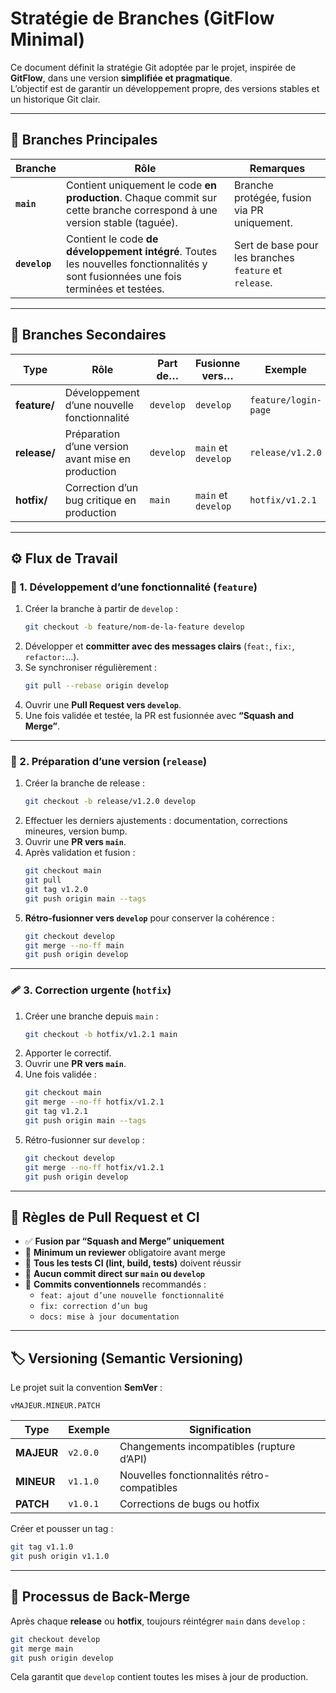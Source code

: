 # Stratégie de Branches (GitFlow Minimal)

Ce document définit la stratégie Git adoptée par le projet, inspirée de **GitFlow**, dans une version **simplifiée et pragmatique**.  
L’objectif est de garantir un développement propre, des versions stables et un historique Git clair.

---

## 🌳 Branches Principales

| Branche | Rôle | Remarques |
|----------|------|-----------|
| **`main`** | Contient uniquement le code **en production**. Chaque commit sur cette branche correspond à une version stable (taguée). | Branche protégée, fusion via PR uniquement. |
| **`develop`** | Contient le code **de développement intégré**. Toutes les nouvelles fonctionnalités y sont fusionnées une fois terminées et testées. | Sert de base pour les branches `feature` et `release`. |

---

## 🌿 Branches Secondaires

| Type | Rôle | Part de… | Fusionne vers… | Exemple |
|------|------|-----------|----------------|----------|
| **feature/** | Développement d’une nouvelle fonctionnalité | `develop` | `develop` | `feature/login-page` |
| **release/** | Préparation d’une version avant mise en production | `develop` | `main` et `develop` | `release/v1.2.0` |
| **hotfix/** | Correction d’un bug critique en production | `main` | `main` et `develop` | `hotfix/v1.2.1` |

---

## ⚙️ Flux de Travail

### 🧩 1. Développement d’une fonctionnalité (`feature`)

1. Créer la branche à partir de `develop` :
   ```bash
   git checkout -b feature/nom-de-la-feature develop
   ```
2. Développer et **committer avec des messages clairs** (`feat:`, `fix:`, `refactor:`…).
3. Se synchroniser régulièrement :
   ```bash
   git pull --rebase origin develop
   ```
4. Ouvrir une **Pull Request vers `develop`**.
5. Une fois validée et testée, la PR est fusionnée avec **“Squash and Merge”**.

---

### 🚀 2. Préparation d’une version (`release`)

1. Créer la branche de release :
   ```bash
   git checkout -b release/v1.2.0 develop
   ```
2. Effectuer les derniers ajustements : documentation, corrections mineures, version bump.
3. Ouvrir une **PR vers `main`**.
4. Après validation et fusion :
   ```bash
   git checkout main
   git pull
   git tag v1.2.0
   git push origin main --tags
   ```
5. **Rétro-fusionner vers `develop`** pour conserver la cohérence :
   ```bash
   git checkout develop
   git merge --no-ff main
   git push origin develop
   ```

---

### 🩹 3. Correction urgente (`hotfix`)

1. Créer une branche depuis `main` :
   ```bash
   git checkout -b hotfix/v1.2.1 main
   ```
2. Apporter le correctif.
3. Ouvrir une **PR vers `main`**.
4. Une fois validée :
   ```bash
   git checkout main
   git merge --no-ff hotfix/v1.2.1
   git tag v1.2.1
   git push origin main --tags
   ```
5. Rétro-fusionner sur `develop` :
   ```bash
   git checkout develop
   git merge --no-ff hotfix/v1.2.1
   git push origin develop
   ```

---

## 🧱 Règles de Pull Request et CI

* ✅ **Fusion par “Squash and Merge” uniquement**  
* 👀 **Minimum un reviewer** obligatoire avant merge  
* 🧪 **Tous les tests CI (lint, build, tests)** doivent réussir  
* 🚫 **Aucun commit direct sur `main` ou `develop`**  
* 🧩 **Commits conventionnels** recommandés :  
  - `feat: ajout d’une nouvelle fonctionnalité`  
  - `fix: correction d’un bug`  
  - `docs: mise à jour documentation`

---

## 🏷️ Versioning (Semantic Versioning)

Le projet suit la convention **SemVer** :  
```
vMAJEUR.MINEUR.PATCH
```

| Type | Exemple | Signification |
|------|----------|---------------|
| **MAJEUR** | `v2.0.0` | Changements incompatibles (rupture d’API) |
| **MINEUR** | `v1.1.0` | Nouvelles fonctionnalités rétro-compatibles |
| **PATCH** | `v1.0.1` | Corrections de bugs ou hotfix |

Créer et pousser un tag :
```bash
git tag v1.1.0
git push origin v1.1.0
```

---

## 🔄 Processus de Back-Merge

Après chaque **release** ou **hotfix**, toujours réintégrer `main` dans `develop` :

```bash
git checkout develop
git merge main
git push origin develop
```

Cela garantit que `develop` contient toutes les mises à jour de production.
